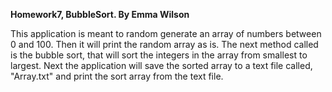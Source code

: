 **Homework7, BubbleSort. By Emma Wilson**

This application is meant to random generate an array of numbers between 0 and 100. 
Then it will print the random array as is.
The next method called is the bubble sort, that will sort the integers in the array from smallest to largest.
Next the application will save the sorted array to a text file called, "Array.txt" and print the sort array from the text file.
